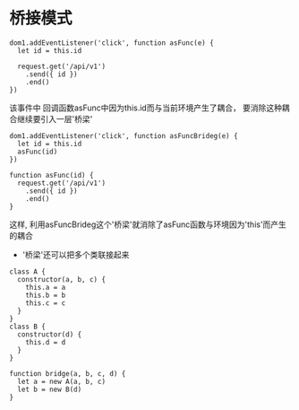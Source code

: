 # 桥接模式

```
dom1.addEventListener('click', function asFunc(e) {
  let id = this.id

  request.get('/api/v1')
    .send({ id })
    .end()
})
```
该事件中 回调函数asFunc中因为this.id而与当前环境产生了耦合， 要消除这种耦合继续要引入一层'桥梁'

```
dom1.addEventListener('click', function asFuncBrideg(e) {
  let id = this.id
  asFunc(id)
})

function asFunc(id) {
  request.get('/api/v1')
    .send({ id })
    .end()
}
```

这样, 利用asFuncBrideg这个'桥梁'就消除了asFunc函数与环境因为'this'而产生的耦合



- '桥梁'还可以把多个类联接起来

```
class A {
  constructor(a, b, c) {
    this.a = a
    this.b = b
    this.c = c
  }
}
class B {
  constructor(d) {
    this.d = d
  }
}

function bridge(a, b, c, d) {
  let a = new A(a, b, c)
  let b = new B(d)
}
```
